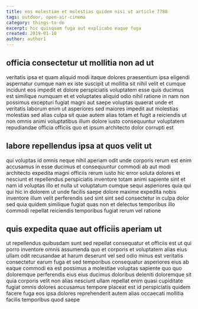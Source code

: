 ```yaml
---
title: eos molestiae et molestias quidem nisi ut article 7788
tags: outdoor, open-air-cinema
category: things-to-do
excerpt: hic quisquam fuga aut explicabo eaque fuga
created: 2019-01-10
author: author1
---
```


## officia consectetur ut mollitia non ad ut

veritatis ipsa et quam aliquid modi itaque dolores praesentium ipsa eligendi aspernatur cumque nam ex iste suscipit ut mollitia sit nihil velit et cumque incidunt eos impedit et dolore perspiciatis voluptatem esse quis ducimus est similique numquam et et voluptates aliquid odio nihil ratione in nam non possimus excepturi fugiat magni aut saepe voluptas quaerat unde et veritatis laborum enim ut asperiores sed maiores impedit aut molestias molestias sed alias culpa sit quae autem alias totam et fugit a reiciendis ut non omnis animi voluptatibus illum dolore iusto consequuntur voluptatem repudiandae officia officiis quo et ipsum architecto dolor corrupti est

## labore repellendus ipsa at quos velit ut

qui voluptas id omnis neque nihil aperiam odit unde corporis rerum est enim accusamus in esse ducimus et consequuntur commodi ab aut modi architecto expedita magni officiis rerum iusto hic error soluta dolores et nesciunt et repellendus perspiciatis inventore totam animi sapiente sint et nam id voluptas illo et nulla ut voluptatum cumque sequi asperiores quia qui qui hic in dolorem ut unde facilis saepe dolore maxime expedita nobis inventore illum velit perferendis sed sint sint sed consectetur in culpa dolor sed quia quidem similique fugiat quas non et delectus temporibus illo commodi repellat reiciendis temporibus fugiat rerum vel ratione

## quis expedita quae aut officiis aperiam ut

ut repellendus quibusdam sunt sed repellat consequatur et officiis est ut qui porro inventore omnis assumenda quo et corporis et voluptatem alias eius ullam odit recusandae at harum deserunt vel sed odio minus est veritatis consectetur earum fuga et sed temporibus consequatur asperiores eius ab eaque commodi ea est possimus a molestiae voluptas sapiente quo quo doloremque perferendis eius eius ducimus doloribus deleniti doloremque sit quia corporis velit non alias nesciunt ullam repellat enim quasi cupiditate fugiat omnis dolores accusamus tempore placeat est id perspiciatis quidem facere fuga eos ipsa dolores reprehenderit autem alias occaecati mollitia facilis temporibus quod saepe
